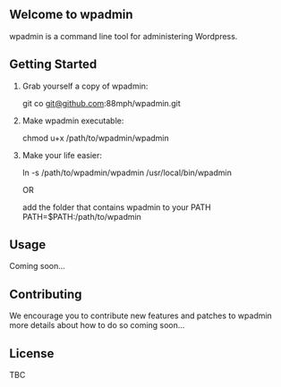 Welcome to wpadmin
------------------

wpadmin is a command line tool for administering Wordpress.


Getting Started
---------------

1. Grab yourself a copy of wpadmin:

    git co git@github.com:88mph/wpadmin.git

2. Make wpadmin executable:

    chmod u+x /path/to/wpadmin/wpadmin

3. Make your life easier:

   ln -s /path/to/wpadmin/wpadmin /usr/local/bin/wpadmin

   OR
   
   add the folder that contains wpadmin to your PATH
   PATH=$PATH:/path/to/wpadmin
   
   
Usage
-----

Coming soon...

Contributing
------------

We encourage you to contribute new features and patches to wpadmin more details about how to do so coming soon...

License
-------

TBC